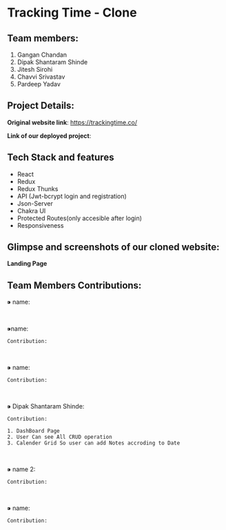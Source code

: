 # Tracking Time - Clone


## Team members:
1. Gangan Chandan
2. Dipak Shantaram Shinde
3. Jitesh Sirohi
4. Chavvi Srivastav
5. Pardeep Yadav


## Project Details:

**Original website link**: https://trackingtime.co/

**Link of our deployed project**:

## Tech Stack and features
- React
- Redux
- Redux Thunks
- API (Jwt-bcrypt login and registration)
- Json-Server
- Chakra UI
- Protected Routes(only accesible after login)
- Responsiveness


## Glimpse and screenshots of our cloned website:
**Landing Page**


## Team Members Contributions:
 ⁍ name:
 
    

<br>

  ⁍name:

   

    Contribution:

    
<br>

  ⁍ name:

    Contribution:

   

<br>

  ⁍ Dipak Shantaram Shinde:

    Contribution:
    
    1. DashBoard Page
    2. User Can see All CRUD operation
    3. Calender Grid So user can add Notes accroding to Date
    
    
  <br>

  ⁍ name 2:

    Contribution:

    
    
  <br>

  ⁍ name:

    Contribution:

   